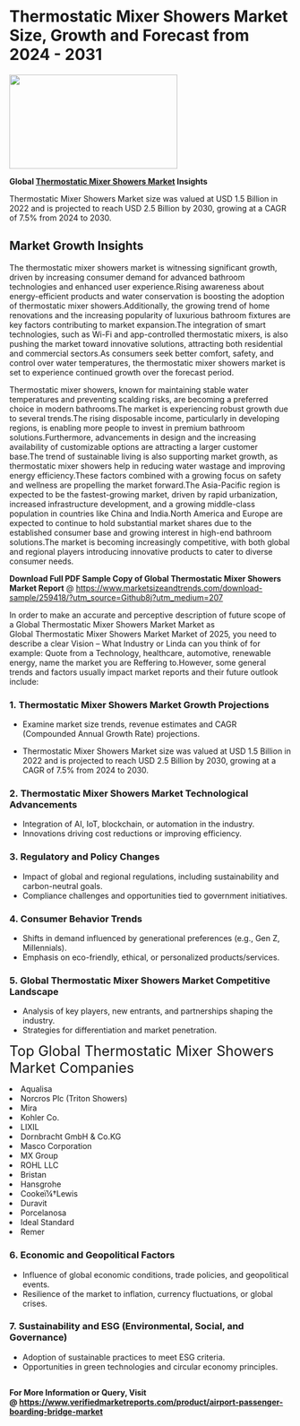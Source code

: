 <H1>Thermostatic Mixer Showers Market Size, Growth and Forecast from 2024 - 2031</H1><img class="aligncenter size-medium wp-image-584254" src="https://thirdeyenews.in/wp-content/uploads/2024/09/Global-Market-Research-300x168.jpeg" alt="" width="300" height="168" /><p><strong>Global&nbsp;<a href="https://www.marketsizeandtrends.com/download-sample/259418/?utm_source=Github8j?utm_medium=207">Thermostatic Mixer Showers Market</a> Insights</strong></p><p>Thermostatic Mixer Showers Market size was valued at USD 1.5 Billion in 2022 and is projected to reach USD 2.5 Billion by 2030, growing at a CAGR of 7.5% from 2024 to 2030.</p><p><h2>Market Growth Insights</h2> <p>The thermostatic mixer showers market is witnessing significant growth, driven by increasing consumer demand for advanced bathroom technologies and enhanced user experience.Rising awareness about energy-efficient products and water conservation is boosting the adoption of thermostatic mixer showers.Additionally, the growing trend of home renovations and the increasing popularity of luxurious bathroom fixtures are key factors contributing to market expansion.The integration of smart technologies, such as Wi-Fi and app-controlled thermostatic mixers, is also pushing the market toward innovative solutions, attracting both residential and commercial sectors.As consumers seek better comfort, safety, and control over water temperatures, the thermostatic mixer showers market is set to experience continued growth over the forecast period. </p> <p>Thermostatic mixer showers, known for maintaining stable water temperatures and preventing scalding risks, are becoming a preferred choice in modern bathrooms.The market is experiencing robust growth due to several trends.The rising disposable income, particularly in developing regions, is enabling more people to invest in premium bathroom solutions.Furthermore, advancements in design and the increasing availability of customizable options are attracting a larger customer base.The trend of sustainable living is also supporting market growth, as thermostatic mixer showers help in reducing water wastage and improving energy efficiency.These factors combined with a growing focus on safety and wellness are propelling the market forward.The Asia-Pacific region is expected to be the fastest-growing market, driven by rapid urbanization, increased infrastructure development, and a growing middle-class population in countries like China and India.North America and Europe are expected to continue to hold substantial market shares due to the established consumer base and growing interest in high-end bathroom solutions.The market is becoming increasingly competitive, with both global and regional players introducing innovative products to cater to diverse consumer needs.</p><p><span class=""><strong>Download Full PDF Sample Copy of Global Thermostatic Mixer Showers Market Report</strong> @ <a href="https://www.marketsizeandtrends.com/download-sample/259418/?utm_source=Github8j?utm_medium=207" target="_blank">https://www.marketsizeandtrends.com/download-sample/259418/?utm_source=Github8j?utm_medium=207</a></span></p><p>In order to make an accurate and perceptive description of future scope of a Global&nbsp;Thermostatic Mixer Showers Market Market as Global&nbsp;Thermostatic Mixer Showers Market Market of 2025, you need to describe a clear Vision &ndash; What Industry or Linda can you think of for example: Quote from a Technology, healthcare, automotive, renewable energy, name the market you are Reffering to.However, some general trends and factors usually impact market reports and their future outlook include:</p><h3>1.&nbsp;<strong>Thermostatic Mixer Showers Market Growth Projections</strong></h3><ul><li>Examine market size trends, revenue estimates and CAGR (Compounded Annual Growth Rate) projections.</li><li><p>Thermostatic Mixer Showers Market size was valued at USD 1.5 Billion in 2022 and is projected to reach USD 2.5 Billion by 2030, growing at a CAGR of 7.5% from 2024 to 2030.</p></li></ul><h3>2.&nbsp;<strong>Thermostatic Mixer Showers Market Technological Advancements</strong></h3><ul><li>Integration of AI, IoT, blockchain, or automation in the industry.</li><li>Innovations driving cost reductions or improving efficiency.</li></ul><h3>3.&nbsp;<strong>Regulatory and Policy Changes</strong></h3><ul><li>Impact of global and regional regulations, including sustainability and carbon-neutral goals.</li><li>Compliance challenges and opportunities tied to government initiatives.</li></ul><h3>4.&nbsp;<strong>Consumer Behavior Trends</strong></h3><ul><li>Shifts in demand influenced by generational preferences (e.g., Gen Z, Millennials).</li><li>Emphasis on eco-friendly, ethical, or personalized products/services.</li></ul><h3>5.&nbsp;<strong>Global Thermostatic Mixer Showers Market Competitive Landscape</strong></h3><ul><li>Analysis of key players, new entrants, and partnerships shaping the industry.</li><li>Strategies for differentiation and market penetration.</li></ul><p data-pm-slice="1 1 []"><span style="color: inherit; font-family: inherit; font-size: 25px;">Top Global Thermostatic Mixer Showers Market Companies</span></p><div class="" data-test-id=""><p><li>Aqualisa</li><li> Norcros Plc (Triton Showers)</li><li> Mira</li><li> Kohler Co.</li><li> LIXIL</li><li> Dornbracht GmbH & Co.KG</li><li> Masco Corporation</li><li> MX Group</li><li> ROHL LLC</li><li> Bristan</li><li> Hansgrohe</li><li> Cookeï¼†Lewis</li><li> Duravit</li><li> Porcelanosa</li><li> Ideal Standard</li><li> Remer</li></p></div><h3>6.&nbsp;<strong>Economic and Geopolitical Factors</strong></h3><ul><li>Influence of global economic conditions, trade policies, and geopolitical events.</li><li>Resilience of the market to inflation, currency fluctuations, or global crises.</li></ul><h3>7.&nbsp;<strong>Sustainability and ESG (Environmental, Social, and Governance)</strong></h3><ul><li>Adoption of sustainable practices to meet ESG criteria.</li><li>Opportunities in green technologies and circular economy principles.</li></ul><h2><strong style="font-size: 14px;">For More Information or Query, Visit @&nbsp;</strong><a style="background-color: #ffffff; font-size: 14px;" href="https://www.marketsizeandtrends.com/report/thermostatic-mixer-showers-market/" target="_blank">https://www.verifiedmarketreports.com/product/airport-passenger-boarding-bridge-market</a></h2>